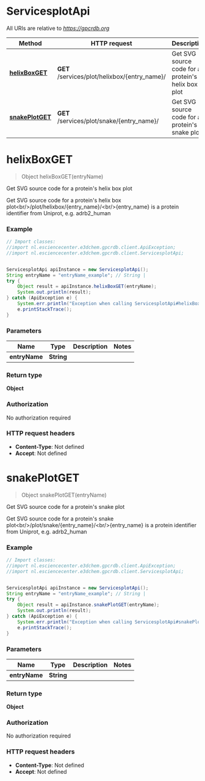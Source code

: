 # ServicesplotApi

All URIs are relative to *https://gpcrdb.org*

Method | HTTP request | Description
------------- | ------------- | -------------
[**helixBoxGET**](ServicesplotApi.md#helixBoxGET) | **GET** /services/plot/helixbox/{entry_name}/ | Get SVG source code for a protein&#39;s helix box plot
[**snakePlotGET**](ServicesplotApi.md#snakePlotGET) | **GET** /services/plot/snake/{entry_name}/ | Get SVG source code for a protein&#39;s snake plot


<a name="helixBoxGET"></a>
# **helixBoxGET**
> Object helixBoxGET(entryName)

Get SVG source code for a protein&#39;s helix box plot

Get SVG source code for a protein&#39;s helix box plot&lt;br/&gt;/plot/helixbox/{entry_name}/&lt;br/&gt;{entry_name} is a protein identifier from Uniprot, e.g. adrb2_human

### Example
```java
// Import classes:
//import nl.esciencecenter.e3dchem.gpcrdb.client.ApiException;
//import nl.esciencecenter.e3dchem.gpcrdb.client.ServicesplotApi;


ServicesplotApi apiInstance = new ServicesplotApi();
String entryName = "entryName_example"; // String | 
try {
    Object result = apiInstance.helixBoxGET(entryName);
    System.out.println(result);
} catch (ApiException e) {
    System.err.println("Exception when calling ServicesplotApi#helixBoxGET");
    e.printStackTrace();
}
```

### Parameters

Name | Type | Description  | Notes
------------- | ------------- | ------------- | -------------
 **entryName** | **String**|  |

### Return type

**Object**

### Authorization

No authorization required

### HTTP request headers

 - **Content-Type**: Not defined
 - **Accept**: Not defined

<a name="snakePlotGET"></a>
# **snakePlotGET**
> Object snakePlotGET(entryName)

Get SVG source code for a protein&#39;s snake plot

Get SVG source code for a protein&#39;s snake plot&lt;br/&gt;/plot/snake/{entry_name}/&lt;br/&gt;{entry_name} is a protein identifier from Uniprot, e.g. adrb2_human

### Example
```java
// Import classes:
//import nl.esciencecenter.e3dchem.gpcrdb.client.ApiException;
//import nl.esciencecenter.e3dchem.gpcrdb.client.ServicesplotApi;


ServicesplotApi apiInstance = new ServicesplotApi();
String entryName = "entryName_example"; // String | 
try {
    Object result = apiInstance.snakePlotGET(entryName);
    System.out.println(result);
} catch (ApiException e) {
    System.err.println("Exception when calling ServicesplotApi#snakePlotGET");
    e.printStackTrace();
}
```

### Parameters

Name | Type | Description  | Notes
------------- | ------------- | ------------- | -------------
 **entryName** | **String**|  |

### Return type

**Object**

### Authorization

No authorization required

### HTTP request headers

 - **Content-Type**: Not defined
 - **Accept**: Not defined

